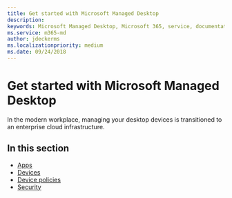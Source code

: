```yaml
---
title: Get started with Microsoft Managed Desktop 
description:  
keywords: Microsoft Managed Desktop, Microsoft 365, service, documentation
ms.service: m365-md
author: jdeckerms
ms.localizationpriority: medium
ms.date: 09/24/2018
---
```


# Get started with Microsoft Managed Desktop

In the modern workplace, managing your desktop devices is transitioned to an enterprise cloud infrastructure. 

## In this section

- [Apps](apps.md)
- [Devices](devices.md)
- [Device policies](device-policies.md)
- [Security](security.md)
